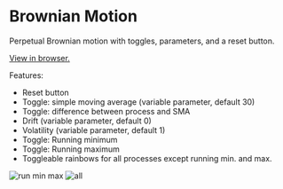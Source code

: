 # Brownian Motion
Perpetual Brownian motion with toggles, parameters, and a reset button.

[View in browser.](https://openprocessing.org/sketch/1736342)

Features:
- Reset button
- Toggle: simple moving average (variable parameter, default 30)
- Toggle: difference between process and SMA
- Drift (variable parameter, default 0)
- Volatility (variable parameter, default 1)
- Toggle: Running minimum
- Toggle: Running maximum
- Toggleable rainbows for all processes except running min. and max.

![run min max](https://user-images.githubusercontent.com/62266775/180670580-99c52ec2-a003-41a9-8462-3906989f4cc1.png)
![all](https://user-images.githubusercontent.com/62266775/180670646-4589ffc1-5b3e-4176-9289-7499f293941d.png)
